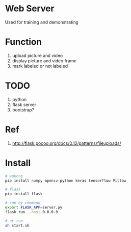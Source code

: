 # Web Server
Used for training and demonstrating

# Function
1. upload picture and video
2. display picture and video frame
3. mark labeled or not labeled

# TODO
1. python
2. flask server
3. bootstrap?

# Ref
1. http://flask.pocoo.org/docs/0.12/patterns/fileuploads/

# Install
```bash
# wukong
pip install numpy opencv-python keras tensorflow Pillow

# flask
pip install flask

# run by command
export FLASK_APP=server.py
flask run --host 0.0.0.0

# or run
sh start.sh
```